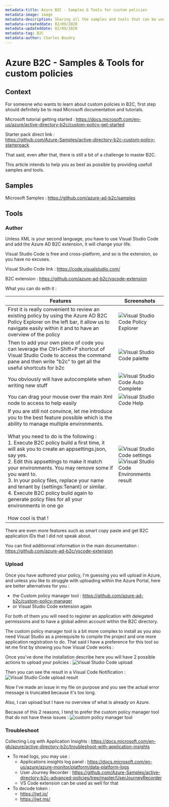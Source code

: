 ```yaml
---
metadata-title: Azure B2C - Samples & Tools for custom policies 
metadata-image: image
metadata-description: Sharing all the samples and tools that can be useful to work on Azure AD B2C.
metadata-createddate: 02/09/2020
metadata-updateddate: 02/09/2020
metadata-tag: B2C
metadata-author: Charles Boudry
---
```


# Azure B2C - Samples & Tools for custom policies 

## Context

For someone who wants to learn about custom policies in B2C, first step should definitely be to read Microsoft documentation and tutorials.

Microsoft tutorial getting started : 
https://docs.microsoft.com/en-us/azure/active-directory-b2c/custom-policy-get-started 

Starter pack direct link :  
https://github.com/Azure-Samples/active-directory-b2c-custom-policy-starterpack 

That said, even after that, there is still a bit of a challenge to master B2C. 

This article intends to help you as best as possible by providing usefull samples and tools.

## Samples

Microsoft Samples : 
https://github.com/azure-ad-b2c/samples

## Tools

### Author

Unless XML is your second language, you have to use Visual Studio Code and add the Azure AD B2C extension, it will change your life.

Visual Studio Code is free and cross-platform, and so is the extension, so you have no excuses.

Visual Studio Code link : https://code.visualstudio.com/

B2C extension : https://github.com/azure-ad-b2c/vscode-extension 

What you can do with it : 

Features | Screenshots
------------ | -------------
First it is really convenient to review an existing policy by using the Azure AD B2C Policy Explorer on the left bar, it allow us to navigate easily within it and to have an overview of the policy  | ![Visual Studio Code Policy Explorer](media/b2c/B2Ccodepolicyexplorer.png)
Then to add your own piece of code you can leverage the Ctrl+Shift+P shortcut of Visual Studio Code to access the command pane and then write "b2c" to get all the useful shortcuts for b2c | ![Visual Studio Code palette](https://github.com/chboudry/Articles/blob/master/media/b2c/B2Ccodepalette.png)
You obviously will have autocomplete when writing new stuff | ![Visual Studio Code Auto Complete](media/b2c/B2Ccodeautocomplete.png)
You can drag your mouse over the main Xml node to access to help easily | ![Visual Studio Code Help](media/b2c/B2Ccodehelp.png)
If you are still not convince, let me introduce you to the best feature possible which is the ability to manage multiple environments. <br><br>What you need to do is the following : <br> 1. Execute B2C policy build a first time, it will ask you to create an appsettings.json, say yes. <br> 2. Edit this appsettings to make it match your environments. You may remove some if you want to. <br> 3. In your policy files, replace your name and tenant by {settings:Tenant} or similar. <br> 4. Execute B2C policy build again to generate policy files for all your environments in one go<br><br>How cool is that ! |  ![Visual Studio Code settings](media/b2c/B2Ccodesettings.png)<br>![Visual Studio Code Environments result](media/b2c/B2Ccodebuildresult.png)

There are even more features such as smart copy paste and get B2C application IDs that I did not speak about. 

You can find additionnal information in the main documentation : https://github.com/azure-ad-b2c/vscode-extension
 
### Upload

Once you have authored your policy, I'm guessing you will upload in Azure, and unless you like to struggle with uploading within the Azure Portal, here are better alternatives for you : 
  - the Custom policy manager tool :  https://github.com/azure-ad-b2c/custom-policy-manager 
  - or Visual Studio Code extension again
  
 For both of them you will need to register an application with delegated permissions and to have a global admin account within the B2C directory.
 
 The custom policy manager tool is a bit more complex to install as you also need Visual Studio as a prerequisite to compile the project and one more application registration to do. That said I have a preference for this tool so let me first by showing you how Visual Code works :
 
 Once you've done the installation describe here you will have 2 possible actions to upload your policies :
![Visual Studio Code upload](media/b2c/B2Ccodeupload.png) 

Then you can see the result in a Visual Code Notification :
![Visual Studio Code upload result](media/b2c/B2CCodenotification.png) 

Now I've made an issue in my file on purpose and you see the actual error message is truncated because it's too long.

Also, I can upload but I have no overview of what is already on Azure.

Because of this 2 reasons, I tend to prefer the custom policy manager tool that do not have these issues :
![custom policy manager tool](media/b2c/B2Ccustompolicymanager.png) 

### Troubleshoot 

Collecting Log with Application Insights : https://docs.microsoft.com/en-gb/azure/active-directory-b2c/troubleshoot-with-application-insights 
- To read logs, you may use : 
  - Applications insights log panel : https://docs.microsoft.com/en-us/azure/azure-monitor/platform/data-platform-logs 
  - User Journey Recorder : https://github.com/Azure-Samples/active-directory-b2c-advanced-policies/tree/master/UserJourneyRecorder
  - VS Code extension can be used as well for that
- To decode token : 
  - https://jwt.io/ 
  - https://jwt.ms/

